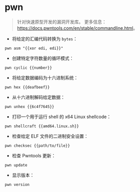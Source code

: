 # pwn

> 针对快速原型开发的漏洞开发库。
> 更多信息：<https://docs.pwntools.com/en/stable/commandline.html>。

- 将给定的汇编代码转换为 `bytes`：

`pwn asm "{{xor edi, edi}}"`

- 创建特定字符数量的循环模式：

`pwn cyclic {{number}}`

- 将给定数据编码为十六进制系统：

`pwn hex {{deafbeef}}`

- 从十六进制解码给定数据：

`pwn unhex {{6c4f7645}}`

- 打印一个用于运行 shell 的 x64 Linux shellcode：

`pwn shellcraft {{amd64.linux.sh}}`

- 检查给定 ELF 文件的二进制安全设置：

`pwn checksec {{path/to/file}}`

- 检查 Pwntools 更新：

`pwn update`

- 显示版本：

`pwn version`